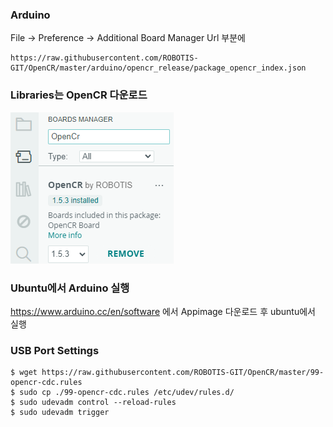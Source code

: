 ### Arduino
File -> Preference -> Additional Board Manager Url 부분에
```
https://raw.githubusercontent.com/ROBOTIS-GIT/OpenCR/master/arduino/opencr_release/package_opencr_index.json
```

### Libraries는 OpenCR 다운로드

![text](./images/OpenCR_install.png)

### Ubuntu에서 Arduino 실행

https://www.arduino.cc/en/software 에서 Appimage 다운로드 후 ubuntu에서 실행

### USB Port Settings

```
$ wget https://raw.githubusercontent.com/ROBOTIS-GIT/OpenCR/master/99-opencr-cdc.rules
$ sudo cp ./99-opencr-cdc.rules /etc/udev/rules.d/
$ sudo udevadm control --reload-rules
$ sudo udevadm trigger
```
